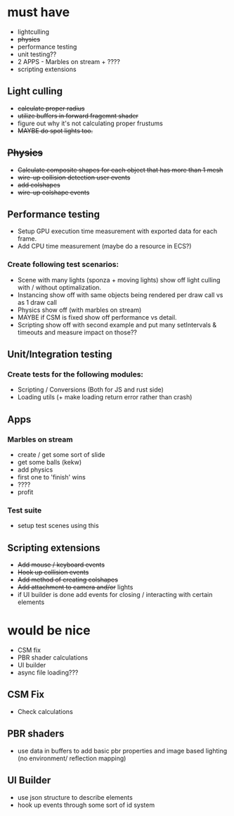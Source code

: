 # must have

- lightculling
- ~~physics~~
- performance testing
- unit testing??
- 2 APPS - Marbles on stream + ????
- scripting extensions

## Light culling
- ~~calculate proper radius~~
- ~~utilize buffers in forward fragemnt shader~~
- figure out why it's not calculating proper frustums
- ~~MAYBE do spot lights too.~~
  
## ~~Physics~~
- ~~Calculate composite shapes for each object that has more than 1 mesh~~
- ~~wire-up collision detection user events~~
- ~~add colshapes~~
- ~~wire-up colshape events~~

## Performance testing
- Setup GPU execution time measurement with exported data for each frame.
- Add CPU time measurement (maybe do a resource in ECS?)



### Create following test scenarios: 
- Scene with many lights  (sponza + moving lights) show off light culling with / without optimalization.
- Instancing show off with same objects being rendered per draw call vs as 1 draw call
- Physics show off (with marbles on stream)
- MAYBE if CSM is fixed show off performance vs detail.
- Scripting show off with second example and put many setIntervals & timeouts and measure impact on those??
  
## Unit/Integration testing

### Create tests for the following modules:
- Scripting / Conversions (Both for JS and rust side)
- Loading utils (+ make loading return error rather than crash)

## Apps

### Marbles on stream

- create / get some sort of slide
- get some balls (kekw)
- add physics
- first one to 'finish' wins
- ????
- profit
### Test suite
- setup test scenes using this

## Scripting extensions
-  ~~Add mouse / keyboard events~~ 
- ~~Hook up collision events~~
- ~~Add method of creating colshapes~~
- ~~Add attachment to camera and/or~~ lights
- if UI builder is done add events for closing / interacting with certain elements


# would be nice
- CSM fix
- PBR shader calculations
- UI builder
- async file loading???

## CSM Fix
- Check calculations

## PBR shaders

- use data in buffers to add basic pbr properties and image based lighting (no environment/ reflection mapping)

## UI Builder
- use json structure to describe elements
- hook up events through some sort of id system

